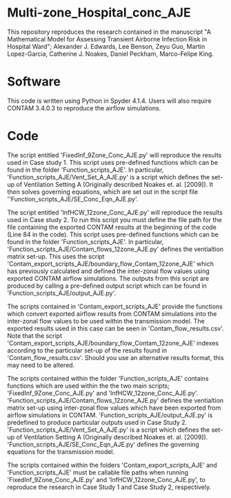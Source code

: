 # Multi-zone_Hospital_conc_AJE
This repository reproduces the research contained in the manuscript "A Mathematical Model for Assessing Transient Airborne Infection Risk in Hospital Ward"; Alexander J. Edwards, Lee Benson, Zeyu Guo, Martin Lopez-Garcia, Catherine J. Noakes, Daniel Peckham, Marco-Felipe King.

# Software
This code is written using Python in Spyder 4.1.4. Users will also require CONTAM 3.4.0.3 to reproduce the airflow simulations.

# Code

The script entitled 'FixedInf_9Zone_Conc_AJE.py' will reproduce the results used in Case study 1. This script uses pre-defined functions which can be found in the folder 'Function_scripts_AJE'. In particular, 'Function_scripts_AJE/Vent_Set_A_AJE.py' is a script which defines the set-up of Ventilation Setting A (Originally described Noakes et. al. [2009]). It then solves governing equations, which are set out in the script file ''Function_scripts_AJE/SE_Conc_Eqn_AJE.py'. 


The script entitled 'InfHCW_12zone_Conc_AJE.py' will reproduce the results used in Case study 2. To run this script you must define the file path for the file containing the exported CONTAM results at the beginning of the code (Line 84 in the code). This script uses pre-defined functions which can be found in the folder 'Function_scripts_AJE'. In particular, 'Function_scripts_AJE/Contam_flows_12zone_AJE.py' defines the ventialtion matrix set-up. This uses the script 'Contam_export_scripts_AJE/boundary_flow_Contam_12zone_AJE' which has previously calculated and defined the inter-zonal flow values using exported CONTAM airflow simulations. The outputs from this script are produced by calling a pre-defined output script which can be found in 'Function_scripts_AJE/output_AJE.py'.

The scripts contained in 'Contam_export_scripts_AJE' provide the functions which convert exported airflow results from CONTAM simulations into the inter-zonal flow values to be used within the transmission model. The exported results used in this case can be seen in 'Contam_flow_results.csv'. Note that the script 'Contam_export_scripts_AJE/boundary_flow_Contam_12zone_AJE' indexes according to the particular set-up of the results found in 'Contam_flow_results.csv'. Should you use an alternative results format, this may need to be altered. 

The scripts contained within the folder 'Function_scripts_AJE' contains functions which are used within the the two main scripts; 'FixedInf_9Zone_Conc_AJE.py' and 'InfHCW_12zone_Conc_AJE.py'. 'Function_scripts_AJE/Contam_flows_12zone_AJE.py' defines the ventialtion matrix set-up using inter-zonal flow values which have been exported from airflow simulations in CONTAM. 'Function_scripts_AJE/output_AJE.py' is predefined to produce particular outputs used in Case Study 2. 'Function_scripts_AJE/Vent_Set_A_AJE.py' is a script which defines the set-up of Ventilation Setting A (Originally described Noakes et. al. [2009]). 'Function_scripts_AJE/SE_Conc_Eqn_AJE.py' defines the governing equations for the transmission model.

The scripts contained within the folders 'Contam_export_scripts_AJE' and 'Function_scripts_AJE' must be callable file paths when running 'FixedInf_9Zone_Conc_AJE.py' and 'InfHCW_12zone_Conc_AJE.py', to reproduce the research in Case Study 1 and Case Study 2, respectively.
